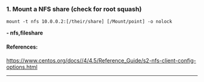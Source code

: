 ### 1. Mount a NFS share (check for root squash)
```
mount -t nfs 10.0.0.2:[/their/share] [/Mount/point] -o nolock
```
**- nfs,fileshare**
#### References:

https://www.centos.org/docs//4/4.5/Reference_Guide/s2-nfs-client-config-options.html
__________
